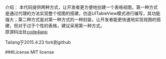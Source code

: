 介绍：
本代码提供两种方式，让开发者更方便地创建一个表格视图，第一种方式是通过代理的方法实现整个视图的搭建，仿造UITableView模式进行编写，其功能强大；第二种方式是对第一种方式的一种封装，让开发者能更快速地实现视图的搭建，但对于过于个性的表格，建议采用第一种方式。  
原源码出处[code4app](http://code4app.com/ios/KWFormView/550fba54933bf0562a8b45ce)  

Tailang于2015.4.23 fork到github

###License
MIT license
